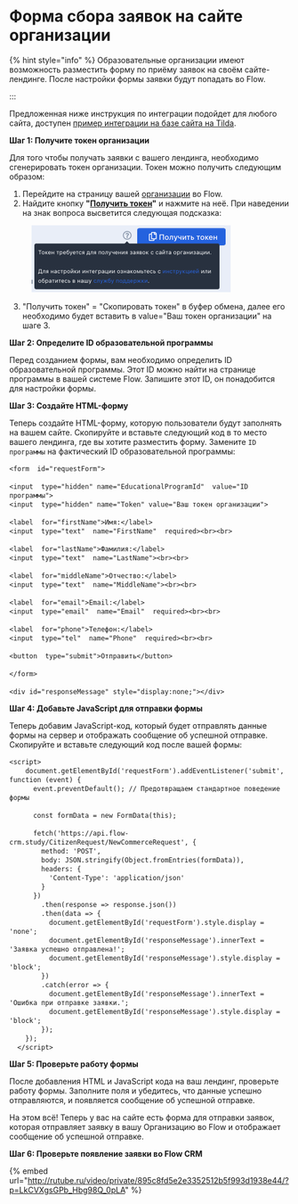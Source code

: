 # Форма сбора заявок на сайте организации

{% hint style="info" %}
Образовательные организации имеют возможность разместить форму по приёму заявок на своём сайте-лендинге.  После настройки формы заявки будут попадать во  Flow.&#x20;

:::

Предложенная ниже инструкция по интеграции подойдет для любого сайта, доступен [пример интеграции на базе сайта на Tilda](forma-sbora-zayavok-na-primere-tilda.md).

**Шаг 1: Получите токен организации**

Для того чтобы получать заявки с вашего лендинга, необходимо сгенерировать токен организации. Токен можно получить следующим образом:

1. Перейдите на страницу вашей [организации](../) во Flow.
2. Найдите кнопку **"**[**Получить токен**](./)**"** и нажмите на неё. При наведении на знак вопроса высветится следующая подсказка:

<figure><img src="../../.gitbook/assets/image (29).png" alt=""><figcaption></figcaption></figure>

3. "Получить токен" = "Скопировать токен" в буфер обмена,  далее его необходимо будет вставить в value="Ваш токен организации" на шаге 3.

**Шаг 2: Определите ID образовательной программы**

Перед созданием формы, вам необходимо определить ID образовательной программы. Этот ID можно найти на странице программы в вашей системе Flow. Запишите этот ID, он понадобится для настройки формы.

**Шаг 3: Создайте HTML-форму**

Теперь создайте HTML-форму, которую пользователи будут заполнять на вашем сайте. Скопируйте и вставьте следующий код в то место вашего лендинга, где вы хотите разместить форму. Замените `ID программы` на фактический ID образовательной программы:

```
<form  id="requestForm">

<input  type="hidden" name="EducationalProgramId"  value="ID программы">
<input  type="hidden" name="Token" value="Ваш токен организации">

<label  for="firstName">Имя:</label>
<input  type="text"  name="FirstName"  required><br><br>

<label  for="lastName">Фамилия:</label>
<input  type="text"  name="LastName"><br><br>

<label  for="middleName">Отчество:</label>
<input  type="text"  name="MiddleName"><br><br>

<label  for="email">Email:</label>
<input  type="email"  name="Email"  required><br><br>

<label  for="phone">Телефон:</label>
<input  type="tel"  name="Phone"  required><br><br>

<button  type="submit">Отправить</button>

</form>

<div id="responseMessage" style="display:none;"></div>
```

**Шаг 4: Добавьте JavaScript для отправки формы**

Теперь добавим JavaScript-код, который будет отправлять данные формы на сервер и отображать сообщение об успешной отправке. Скопируйте и вставьте следующий код после вашей формы:

```
<script>
    document.getElementById('requestForm').addEventListener('submit', function (event) {
      event.preventDefault(); // Предотвращаем стандартное поведение формы

      const formData = new FormData(this);

      fetch('https://api.flow-crm.study/CitizenRequest/NewCommerceRequest', {
        method: 'POST',
        body: JSON.stringify(Object.fromEntries(formData)),
        headers: {
          'Content-Type': 'application/json'
        }
      })
        .then(response => response.json())
        .then(data => {
          document.getElementById('requestForm').style.display = 'none';
          document.getElementById('responseMessage').innerText = 'Заявка успешно отправлена!';
          document.getElementById('responseMessage').style.display = 'block';
        })
        .catch(error => {
          document.getElementById('responseMessage').innerText = 'Ошибка при отправке заявки.';
          document.getElementById('responseMessage').style.display = 'block';
        });
    });
  </script>
```

**Шаг 5: Проверьте работу формы**

После добавления HTML и JavaScript кода на ваш лендинг, проверьте работу формы. Заполните поля и убедитесь, что данные успешно отправляются, и появляется сообщение об успешной отправке.

На этом всё! Теперь у вас на сайте есть форма для отправки заявок, которая отправляет заявку в вашу Организацию во Flow и отображает сообщение об успешной отправке.

**Шаг 6: Проверьте появление заявки во Flow CRM**

{% embed url="http://rutube.ru/video/private/895c8fd5e2e3352512b5f993d1938e44/?p=LkCVXgsGPb_Hbg98Q_0pLA" %}
